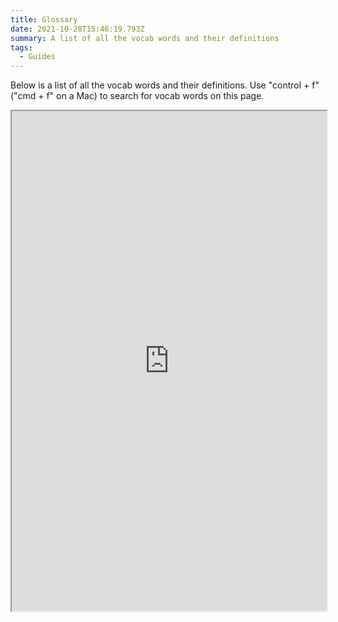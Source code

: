 ```yaml
---
title: Glossary
date: 2021-10-28T15:46:19.793Z
summary: A list of all the vocab words and their definitions
tags:
  - Guides
---
```

Below is a list of all the vocab words and their definitions. Use "control + f" ("cmd + f" on a Mac) to search for vocab words on this page.

<iframe src="https://docs.google.com/spreadsheets/d/e/2PACX-1vRou4V0yOpHTqOqivKMyMUv60YuDjD_SYqJteCfhdjCCFy4Ui-Kx4-q_6xrtZVQmgkjGn7iaE8VJVfH/pubhtml?gid=0&amp;single=true&amp;widget=true&amp;headers=false" width="100%" height="800px"></iframe>
